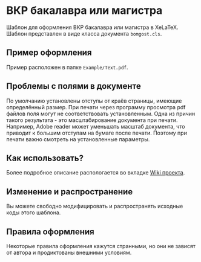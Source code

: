# ВКР бакалавра или магистра

Шаблон для оформления ВКР бакалавра или магистра в XeLaTeX. Шаблон представлен в виде класса документа `bomgost.cls`.


## Пример оформления

Пример расположен в папке `Example/Text.pdf`.

## Проблемы с полями в документе

По умолчанию установлены отступы от краёв страницы, имеющие определённый размер. При печати через программу просмотра pdf файлов поля могут не соответствовать установленным. Одна из причин такого результата - это масштабирование документа при печати. Например, Adobe reader может уменьшать масштаб документа, что приводит к большим отступам на бумаге после печати. Поэтому при печати важно смотреть на установленные параметры.

## Как использовать?

Более подробное описание распологается во вкладке [Wiki проекта](https://github.com/KernelA/xelatex-gost-bac/wiki).

## Изменение и распространение

Вы можете свободно модифицировать и распространять исходные коды этого шаблона.

## Правила оформления

Некоторые правила оформления кажутся странными, но они не зависят от автора и продиктованы внешними условиям.